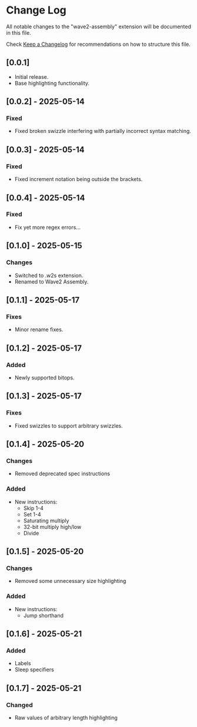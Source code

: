 # Change Log

All notable changes to the "wave2-assembly" extension will be documented in this file.

Check [Keep a Changelog](http://keepachangelog.com/) for recommendations on how to structure this file.

## [0.0.1]

- Initial release.
- Base highlighting functionality.

## [0.0.2] - 2025-05-14

### Fixed

- Fixed broken swizzle interfering with partially incorrect syntax matching.

## [0.0.3] - 2025-05-14

### Fixed

- Fixed increment notation being outside the brackets.


## [0.0.4] - 2025-05-14

### Fixed

- Fix yet more regex errors...

## [0.1.0] - 2025-05-15

### Changes

- Switched to .w2s extension.
- Renamed to Wave2 Assembly.

## [0.1.1] - 2025-05-17

### Fixes

- Minor rename fixes.

## [0.1.2] - 2025-05-17

### Added

- Newly supported bitops.

## [0.1.3] - 2025-05-17

### Fixes

- Fixed swizzles to support arbitrary swizzles.

## [0.1.4] - 2025-05-20

### Changes

- Removed deprecated spec instructions

### Added

- New instructions:
  - Skip 1-4
  - Set 1-4
  - Saturating multiply
  - 32-bit multiply high/low
  - Divide

## [0.1.5] - 2025-05-20

### Changes

- Removed some unnecessary size highlighting

### Added

- New instructions:
  - Jump shorthand

## [0.1.6] - 2025-05-21

### Added

- Labels
- Sleep specifiers

## [0.1.7] - 2025-05-21

### Changed

- Raw values of arbitrary length highlighting
